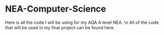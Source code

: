# NEA-Computer-Science
Here is all the code I will be using for my AQA A level NEA.
\n All of the code that will be used in my final project can be found here.
